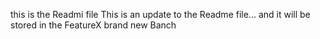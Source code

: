 this is the Readmi file
This is an update to the Readme file... and it will be stored in the FeatureX brand new Banch